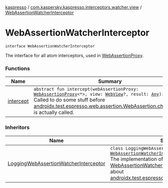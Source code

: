 [kaspresso](../../index.md) / [com.kaspersky.kaspresso.interceptors.watcher.view](../index.md) / [WebAssertionWatcherInterceptor](./index.md)

# WebAssertionWatcherInterceptor

`interface WebAssertionWatcherInterceptor`

The interface for all atom interceptors, used in [WebAssertionProxy](../../android.support.test.espresso.web.assertion/-web-assertion-proxy/index.md).

### Functions

| Name | Summary |
|---|---|
| [intercept](intercept.md) | `abstract fun intercept(webAssertionProxy: `[`WebAssertionProxy`](../../android.support.test.espresso.web.assertion/-web-assertion-proxy/index.md)`<*>, view: `[`WebView`](https://developer.android.com/reference/android/webkit/WebView.html)`?, result: `[`Any`](https://kotlinlang.org/api/latest/jvm/stdlib/kotlin/-any/index.html)`): `[`Unit`](https://kotlinlang.org/api/latest/jvm/stdlib/kotlin/-unit/index.html)<br>Called to do some stuff before [androidx.test.espresso.web.assertion.WebAssertion.checkResult](#) is actually called. |

### Inheritors

| Name | Summary |
|---|---|
| [LoggingWebAssertionWatcherInterceptor](../../com.kaspersky.kaspresso.interceptors.watcher.view.impl.logging/-logging-web-assertion-watcher-interceptor/index.md) | `class LoggingWebAssertionWatcherInterceptor : `[`WebAssertionWatcherInterceptor`](./index.md)<br>The implementation of [WebAssertionWatcherInterceptor](./index.md) that logs info about [androidx.test.espresso.web.assertion.WebAssertion](#). |
